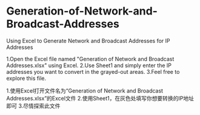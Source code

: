 # Generation-of-Network-and-Broadcast-Addresses
Using Excel to Generate Network and Broadcast Addresses for IP Addresses

1.Open the Excel file named "Generation of Network and Broadcast Addresses.xlsx" using Excel.
2.Use Sheet1 and simply enter the IP addresses you want to convert in the grayed-out areas.
3.Feel free to explore this file.

1.使用Excel打开文件名为“Generation of Network and Broadcast Addresses.xlsx”的Excel文件
2.使用Sheet1，在灰色处填写你想要转换的IP地址即可
3.尽情探索此文件
